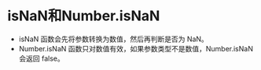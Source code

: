 # isNaN和Number.isNaN

- isNaN 函数会先将参数转换为数值，然后再判断是否为 NaN。
- Number.isNaN 函数只对数值有效，如果参数类型不是数值，Number.isNaN 会返回 false。
